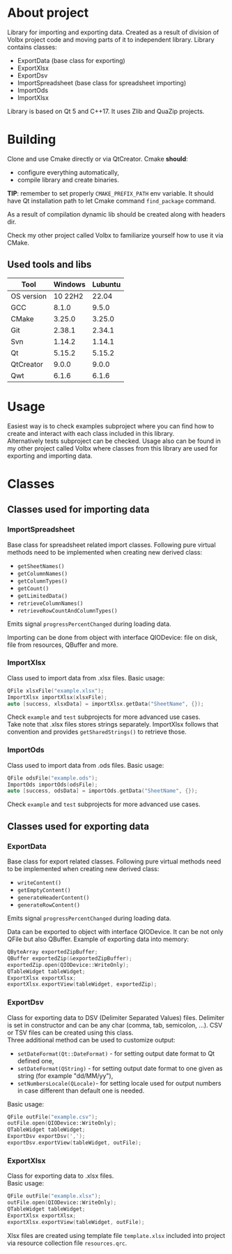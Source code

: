 # About project
 Library for importing and exporting data. Created as a result of division of  Volbx project code and moving parts of it to independent library. Library contains classes:  
 + ExportData (base class for exporting)
 + ExportXlsx
 + ExportDsv
 + ImportSpreadsheet (base class for spreadsheet importing)
 + ImportOds
 + ImportXlsx  

Library is based on Qt 5 and C++17. It uses Zlib and QuaZip projects.
# Building
Clone and use Cmake directly or via QtCreator. Cmake **should**:
+ configure everything automatically,
+ compile library and create binaries.

**TIP**: remember to set properly `CMAKE_PREFIX_PATH` env variable. It should have Qt installation path to let Cmake command `find_package` command.  

As a result of compilation dynamic lib should be created along with headers dir.

Check my other project called Volbx to familiarize yourself how to use it via CMake.

## Used tools and libs
| Tool |  Windows | Lubuntu |
| --- | --- | --- |
| OS version | 10 22H2 | 22.04 |
| GCC | 8.1.0 | 9.5.0 |
| CMake | 3.25.0 | 3.25.0 |
| Git | 2.38.1 | 2.34.1 |
| Svn | 1.14.2 | 1.14.1 |
| Qt | 5.15.2 | 5.15.2 |
| QtCreator | 9.0.0 |9.0.0 |
| Qwt | 6.1.6 | 6.1.6 |

# Usage
Easiest way is to check examples subproject where you can find how to create and interact with each class included in this library.  
Alternatively tests subproject can be checked. Usage also can be found in my other project called Volbx where classes from this library are used for exporting and importing data.

# Classes
## Classes used for importing data
### ImportSpreadsheet
Base class for spreadsheet related import classes. Following pure virtual methods need to be implemented when creating new derived class:
+ `getSheetNames()`
+ `getColumnNames()`
+ `getColumnTypes()`
+ `getCount()`
+ `getLimitedData()`
+ `retrieveColumnNames()`
+ `retrieveRowCountAndColumnTypes()`

Emits signal `progressPercentChanged` during loading data.

Importing can be done from object with interface QIODevice: file on disk, file from resources, QBuffer and more.
### ImportXlsx
Class used to import data from .xlsx files. Basic usage:
```cpp
QFile xlsxFile("example.xlsx");
ImportXlsx importXlsx(xlsxFile);
auto [success, xlsxData] = importXlsx.getData("SheetName", {});
```
Check `example` and `test` subprojects for more advanced use cases.  
Take note that .xlsx files stores strings separately. ImportXlsx follows that convention and provides `getSharedStrings()` to retrieve those.
### ImportOds
Class used to import data from .ods files. Basic usage:
```cpp
QFile odsFile("example.ods");
ImportOds importOds(odsFile);
auto [success, odsData] = importOds.getData("SheetName", {});
```
Check `example` and `test` subprojects for more advanced use cases.  
## Classes used for exporting data
### ExportData
Base class for export related classes. Following pure virtual methods need to be implemented when creating new derived class:
+ `writeContent()`
+ `getEmptyContent()`
+ `generateHeaderContent()`
+ `generateRowContent()`

Emits signal `progressPercentChanged` during loading data.

Data can be exported to object with interface QIODevice. It can be not only QFile but also QBuffer. Example of exporting data into memory:
```cpp
QByteArray exportedZipBuffer;
QBuffer exportedZip(&exportedZipBuffer);
exportedZip.open(QIODevice::WriteOnly);
QTableWidget tableWidget;
ExportXlsx exportXlsx;
exportXlsx.exportView(tableWidget, exportedZip);
```
### ExportDsv
Class for exporting data to DSV (Delimiter Separated Values) files. Delimiter is set in constructor and can be any char (comma, tab, semicolon, ...). CSV or TSV files can be created using this class.   
Three additional method can be used to customize output:
+ `setDateFormat(Qt::DateFormat)` - for setting output date format to Qt defined one,
+ `setDateFormat(QString)` - for setting output date format to one given as string (for example "dd/MM/yy"),
+ `setNumbersLocale(QLocale)`- for setting locale used for output numbers in case different than default one is needed.  

Basic usage:
```cpp
QFile outFile("example.csv");
outFile.open(QIODevice::WriteOnly);
QTableWidget tableWidget;
ExportDsv exportDsv(',');
exportDsv.exportView(tableWidget, outFile);
```
### ExportXlsx
Class for exporting data to .xlsx files.  
Basic usage:
```cpp
QFile outFile("example.xlsx");
outFile.open(QIODevice::WriteOnly);
QTableWidget tableWidget;
ExportXlsx exportXlsx;
exportXlsx.exportView(tableWidget, outFile);
```
Xlsx files are created using template file `template.xlsx` included into project via resource collection file `resources.qrc`.
